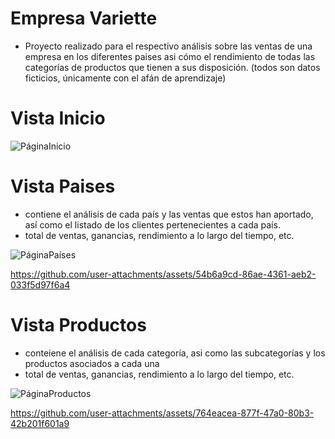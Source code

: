 # Empresa Variette 
- Proyecto realizado para el respectivo análisis sobre las ventas de una empresa en los diferentes paises asi cómo el rendimiento de todas las categorías de productos que tienen a sus disposición. (todos son datos ficticios, únicamente con el afán de aprendizaje)

 # Vista Inicio
  
 ![PáginaInicio](https://github.com/user-attachments/assets/f4f7079c-b93b-46fa-ac35-98cda3cb72f1)

# Vista Paises
- contiene el análisis de cada país y las ventas que estos han aportado, así como el listado de los clientes pertenecientes a cada país.
-  total de ventas, ganancias, rendimiento a lo largo del tiempo, etc.

![PáginaPaíses](https://github.com/user-attachments/assets/27c3d7cf-2209-4656-8c71-1c0c9435ed31)

https://github.com/user-attachments/assets/54b6a9cd-86ae-4361-aeb2-033f5d97f6a4


# Vista Productos 
- conteiene el análisis de cada categoría, asi como las subcategorías y los productos asociados a cada una
- total de ventas, ganancias, rendimiento a lo largo del tiempo, etc.

  
![PáginaProductos](https://github.com/user-attachments/assets/0037134e-ef24-4db2-8876-7897313a4acf)

https://github.com/user-attachments/assets/764eacea-877f-47a0-80b3-42b201f601a9


